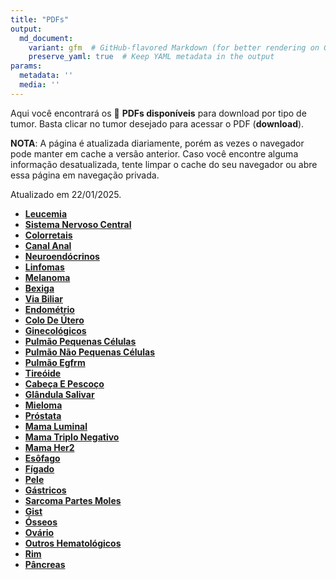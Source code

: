 ```yaml
---
title: "PDFs"
output: 
  md_document:
    variant: gfm  # GitHub-flavored Markdown (for better rendering on GitHub)
    preserve_yaml: true  # Keep YAML metadata in the output
params:
  metadata: ''
  media: ''
---
```


<script async src="https://scripts.simpleanalyticscdn.com/latest.js"></script>

Aqui você encontrará os 📝 **PDFs disponíveis** para download por tipo
de tumor. Basta clicar no tumor desejado para acessar o PDF
(**download**).

**NOTA**: A página é atualizada diariamente, porém as vezes o navegador
pode manter em cache a versão anterior. Caso você encontre alguma
informação desatualizada, tente limpar o cache do seu navegador ou abre
essa página em navegação privada.

Atualizado em 22/01/2025.

- [**Leucemia**](https://coeoralmeds-e768.restdb.io/media/67909ad5f63b8048000e9a77?download=true)
- [**Sistema Nervoso
  Central**](https://coeoralmeds-e768.restdb.io/media/67909ad7f63b8048000e9a7a?download=true)
- [**Colorretais**](https://coeoralmeds-e768.restdb.io/media/67909adaf63b8048000e9a7f?download=true)
- [**Canal
  Anal**](https://coeoralmeds-e768.restdb.io/media/67909adcf63b8048000e9a81?download=true)
- [**Neuroendócrinos**](https://coeoralmeds-e768.restdb.io/media/67909addf63b8048000e9a83?download=true)
- [**Linfomas**](https://coeoralmeds-e768.restdb.io/media/67909adff63b8048000e9a85?download=true)
- [**Melanoma**](https://coeoralmeds-e768.restdb.io/media/67909ae1f63b8048000e9a86?download=true)
- [**Bexiga**](https://coeoralmeds-e768.restdb.io/media/67909ae3f63b8048000e9a89?download=true)
- [**Via
  Biliar**](https://coeoralmeds-e768.restdb.io/media/67909ae4f63b8048000e9a8b?download=true)
- [**Endométrio**](https://coeoralmeds-e768.restdb.io/media/67909ae6f63b8048000e9a8d?download=true)
- [**Colo De
  Útero**](https://coeoralmeds-e768.restdb.io/media/67909ae8f63b8048000e9a8f?download=true)
- [**Ginecológicos**](https://coeoralmeds-e768.restdb.io/media/67909aeaf63b8048000e9a91?download=true)
- [**Pulmão Pequenas
  Células**](https://coeoralmeds-e768.restdb.io/media/67909aebf63b8048000e9a93?download=true)
- [**Pulmão Não Pequenas
  Células**](https://coeoralmeds-e768.restdb.io/media/67909aedf63b8048000e9a95?download=true)
- [**Pulmão
  Egfrm**](https://coeoralmeds-e768.restdb.io/media/67909aeff63b8048000e9a97?download=true)
- [**Tireóide**](https://coeoralmeds-e768.restdb.io/media/67909af2f63b8048000e9a9b?download=true)
- [**Cabeça E
  Pescoço**](https://coeoralmeds-e768.restdb.io/media/67909af4f63b8048000e9aa0?download=true)
- [**Glândula
  Salivar**](https://coeoralmeds-e768.restdb.io/media/67909af6f63b8048000e9aa2?download=true)
- [**Mieloma**](https://coeoralmeds-e768.restdb.io/media/67909af7f63b8048000e9aa4?download=true)
- [**Próstata**](https://coeoralmeds-e768.restdb.io/media/67909af9f63b8048000e9aa6?download=true)
- [**Mama
  Luminal**](https://coeoralmeds-e768.restdb.io/media/67909afcf63b8048000e9aaa?download=true)
- [**Mama Triplo
  Negativo**](https://coeoralmeds-e768.restdb.io/media/67909afef63b8048000e9aac?download=true)
- [**Mama
  Her2**](https://coeoralmeds-e768.restdb.io/media/67909b00f63b8048000e9aae?download=true)
- [**Esôfago**](https://coeoralmeds-e768.restdb.io/media/67909b02f63b8048000e9ab0?download=true)
- [**Fígado**](https://coeoralmeds-e768.restdb.io/media/67909b04f63b8048000e9ab2?download=true)
- [**Pele**](https://coeoralmeds-e768.restdb.io/media/67909b05f63b8048000e9ab4?download=true)
- [**Gástricos**](https://coeoralmeds-e768.restdb.io/media/67909b07f63b8048000e9ab6?download=true)
- [**Sarcoma Partes
  Moles**](https://coeoralmeds-e768.restdb.io/media/67909b09f63b8048000e9ab7?download=true)
- [**Gist**](https://coeoralmeds-e768.restdb.io/media/67909b0af63b8048000e9ab9?download=true)
- [**Ósseos**](https://coeoralmeds-e768.restdb.io/media/67909b0cf63b8048000e9abc?download=true)
- [**Ovário**](https://coeoralmeds-e768.restdb.io/media/67909b0ef63b8048000e9abe?download=true)
- [**Outros
  Hematológicos**](https://coeoralmeds-e768.restdb.io/media/67909b0ff63b8048000e9ac0?download=true)
- [**Rim**](https://coeoralmeds-e768.restdb.io/media/67909b11f63b8048000e9ac2?download=true)
- [**Pâncreas**](https://coeoralmeds-e768.restdb.io/media/67909b13f63b8048000e9ac4?download=true)
